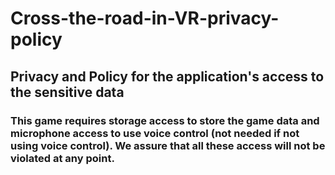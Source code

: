 # Cross-the-road-in-VR-privacy-policy
## Privacy and Policy for the application's access to the sensitive data

### This game requires storage access to store the game data and microphone access to use voice control (not needed if not using voice control). We assure that all these access will not be violated at any point.
